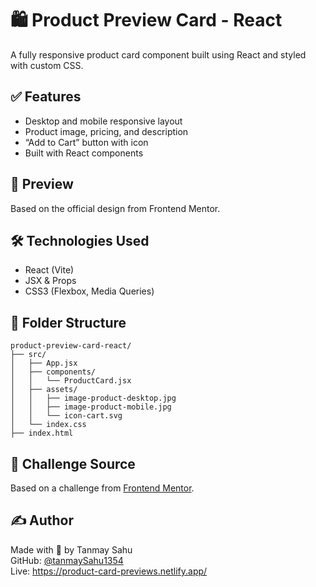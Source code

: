 # 🛍️ Product Preview Card - React

A fully responsive product card component built using React and styled with custom CSS.

## ✅ Features
- Desktop and mobile responsive layout
- Product image, pricing, and description
- “Add to Cart” button with icon
- Built with React components

## 📸 Preview
Based on the official design from Frontend Mentor.

## 🛠 Technologies Used
- React (Vite)
- JSX & Props
- CSS3 (Flexbox, Media Queries)

## 📁 Folder Structure
```
product-preview-card-react/
├── src/
│   ├── App.jsx
│   ├── components/
│   │   └── ProductCard.jsx
│   ├── assets/
│   │   ├── image-product-desktop.jpg
│   │   ├── image-product-mobile.jpg
│   │   └── icon-cart.svg
│   └── index.css
├── index.html
```

## 🧠 Challenge Source
Based on a challenge from [Frontend Mentor](https://www.frontendmentor.io/challenges/product-preview-card-component-GO7UmttRfa).

## ✍️ Author
Made with 💛 by Tanmay Sahu  
GitHub: [@tanmaySahu1354](https://github.com/tanmaySahu1354)   
Live: https://product-card-previews.netlify.app/ 
